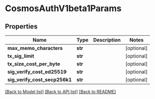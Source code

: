 # CosmosAuthV1beta1Params

## Properties
Name | Type | Description | Notes
------------ | ------------- | ------------- | -------------
**max_memo_characters** | **str** |  | [optional] 
**tx_sig_limit** | **str** |  | [optional] 
**tx_size_cost_per_byte** | **str** |  | [optional] 
**sig_verify_cost_ed25519** | **str** |  | [optional] 
**sig_verify_cost_secp256k1** | **str** |  | [optional] 

[[Back to Model list]](../README.md#documentation-for-models) [[Back to API list]](../README.md#documentation-for-api-endpoints) [[Back to README]](../README.md)

